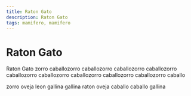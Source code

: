 ```yaml
---
title: Raton Gato
description: Raton Gato
tags: mamifero, mamifero
---
```


# Raton Gato

Raton Gato zorro caballozorro caballozorro caballozorro caballozorro caballozorro caballozorro caballozorro caballozorro caballozorro caballo

zorro oveja leon gallina gallina raton oveja caballo caballo gallina